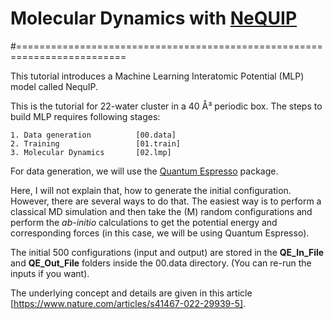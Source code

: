 # Molecular Dynamics with [NeQUIP](https://github.com/mir-group/nequip)
#=========================================================================

This tutorial introduces a Machine Learning Interatomic Potential (MLP) model called NequIP.

This is the tutorial for 22-water cluster in a 40 Å³ periodic box. The steps to build MLP requires following stages:

    1. Data generation          [00.data]
    2. Training                 [01.train]
    3. Molecular Dynamics       [02.lmp]

For data generation, we will use the [Quantum Espresso](https://www.quantum-espresso.org/) package.

Here, I will not explain that, how to generate the initial configuration. However, there are several ways to do that. The easiest way is to perform a classical MD simulation and then take the (M) random configurations and perform the *ab-initio* calculations to get the potential energy and corresponding forces (in this case, we will be using Quantum Espresso).

The initial 500 configurations (input and output) are stored in the **QE_In_File** and **QE_Out_File** folders inside the 00.data directory. (You can re-run the inputs if you want).

The underlying concept and details are given in this article [https://www.nature.com/articles/s41467-022-29939-5].
